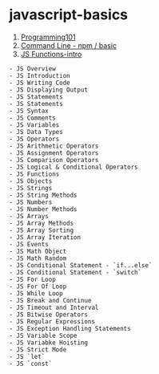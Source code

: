 # javascript-basics

1. [Programming101]()
2. [Command Line - npm / basic]()
3. [JS Functions-intro](https://github.com/amirahnasihah/javascript-basics/tree/main/03-functions-intro)

```
- JS Overview
- JS Introduction
- JS Writing Code
- JS Displaying Output
- JS Statements
- JS Statements
- JS Syntax
- JS Comments
- JS Variables
- JS Data Types
- JS Operators
- JS Arithmetic Operators
- JS Assignment Operators
- JS Comparison Operators
- JS Logical & Conditional Operators
- JS Functions
- JS Objects
- JS Strings
- JS String Methods
- JS Numbers
- JS Number Methods
- JS Arrays
- JS Array Methods
- JS Array Sorting
- JS Array Iteration
- JS Events
- JS Math Object
- JS Math Random
- JS Conditional Statement - `if...else`
- JS Conditional Statement - `switch`
- JS For Loop
- JS For Of Loop
- JS While Loop
- JS Break and Continue
- JS Timeout and Interval
- JS Bitwise Operators
- JS Regular Expressions
- JS Exception Handling Statements
- JS Variable Scope
- JS Variabke Hoisting
- JS Strict Mode
- JS `let`
- JS `const`
```
